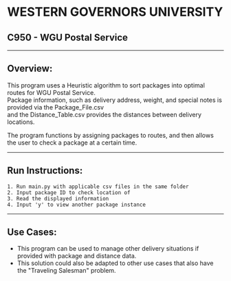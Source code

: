 # WESTERN GOVERNORS UNIVERSITY

## C950 - WGU Postal Service

---

## Overview:

This program uses a Heuristic algorithm to sort packages into optimal routes for WGU Postal Service.  
Package information, such as delivery address, weight, and special notes is provided via the Package_File.csv  
and the Distance_Table.csv provides the distances between delivery locations.  
  
The program functions by assigning packages to routes, and then allows the user to check a package at a certain time.

---

## Run Instructions:
```
1. Run main.py with applicable csv files in the same folder
2. Input package ID to check location of
3. Read the displayed information
4. Input 'y' to view another package instance
```

---

## Use Cases:

- This program can be used to manage other delivery situations if provided with package and distance data.
- This solution could also be adapted to other use cases that also have the "Traveling Salesman" problem.
